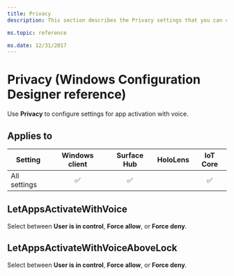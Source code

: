 ```yaml
---
title: Privacy
description: This section describes the Privacy settings that you can configure in provisioning packages for Windows 10 using Windows Configuration Designer.

ms.topic: reference

ms.date: 12/31/2017
---
```


# Privacy (Windows Configuration Designer reference)

Use **Privacy** to configure settings for app activation with voice.

## Applies to

| Setting   | Windows client |  Surface Hub | HoloLens | IoT Core |
| --- | :---: | :---: | :---: | :---: |
| All settings | ✅  |  ✅ |  | ✅ |

## LetAppsActivateWithVoice

Select between **User is in control**, **Force allow**, or **Force deny**.

## LetAppsActivateWithVoiceAboveLock

Select between **User is in control**, **Force allow**, or **Force deny**.
